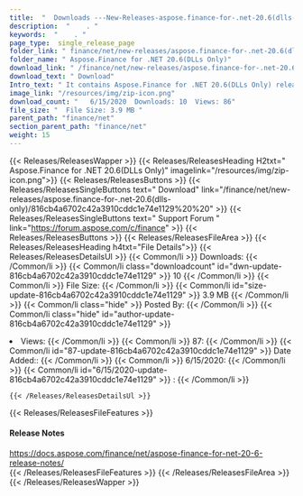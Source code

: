 ```yaml
---
title:  "  Downloads ---New-Releases-aspose.finance-for-.net-20.6(dlls-only) . " 
description:  "    . " 
keywords:  "    . " 
page_type:  single_release_page
folder_link: " finance/net/new-releases/aspose.finance-for-.net-20.6(dlls-only)/"
folder_name: " Aspose.Finance for .NET 20.6(DLLs Only)"
download_link: " /finance/net/new-releases/aspose.finance-for-.net-20.6(dlls-only)/816cb4a6702c42a3910cddc1e74e1129"
download_text: " Download"
Intro_text: " It contains Aspose.Finance for .NET 20.6(DLLs Only) release."
image_link: "/resources/img/zip-icon.png"
download_count: "   6/15/2020  Downloads: 10  Views: 86"
file_size: "  File Size: 3.9 MB "
parent_path: "finance/net"
section_parent_path: "finance/net"
weight: 15
---
```


{{< Releases/ReleasesWapper >}}
  {{< Releases/ReleasesHeading H2txt=" Aspose.Finance for .NET 20.6(DLLs Only)" imagelink="/resources/img/zip-icon.png">}}
  {{< Releases/ReleasesButtons >}}
    {{< Releases/ReleasesSingleButtons text=" Download" link="/finance/net/new-releases/aspose.finance-for-.net-20.6(dlls-only)/816cb4a6702c42a3910cddc1e74e1129%20%20" >}}
    {{< Releases/ReleasesSingleButtons text=" Support Forum " link="https://forum.aspose.com/c/finance" >}}
  {{< Releases/ReleasesButtons >}}
  {{< Releases/ReleasesFileArea >}}
    {{< Releases/ReleasesHeading h4txt="File Details">}}
    {{< Releases/ReleasesDetailsUl >}}
            {{< Common/li  >}} Downloads: {{< /Common/li >}} 
      {{< Common/li class="downloadcount" id="dwn-update-816cb4a6702c42a3910cddc1e74e1129" >}} 10 {{< /Common/li >}} 
      {{< Common/li  >}} File Size: {{< /Common/li >}} 
      {{< Common/li id="size-update-816cb4a6702c42a3910cddc1e74e1129" >}} 3.9 MB {{< /Common/li >}} 
      {{< Common/li  class="hide" >}} Posted By: {{< /Common/li >}} 
      {{< Common/li class="hide" id="author-update-816cb4a6702c42a3910cddc1e74e1129" >}} <li>Views: {{< /Common/li >}} 
      {{< Common/li  >}} 87: {{< /Common/li >}} 
      {{< Common/li id="87-update-816cb4a6702c42a3910cddc1e74e1129" >}} Date Added:: {{< /Common/li >}} 
      {{< Common/li  >}} 6/15/2020: {{< /Common/li >}} 
      {{< Common/li id="6/15/2020-update-816cb4a6702c42a3910cddc1e74e1129" >}} : {{< /Common/li >}} 

    {{< /Releases/ReleasesDetailsUl >}}

  {{< Releases/ReleasesFileFeatures >}}
      <h4>Release Notes</h4><div><a href="https://docs.aspose.com/finance/net/aspose-finance-for-net-20-6-release-notes/">https://docs.aspose.com/finance/net/aspose-finance-for-net-20-6-release-notes/</a></div>
  {{< /Releases/ReleasesFileFeatures >}}
 {{< /Releases/ReleasesFileArea >}}
{{< /Releases/ReleasesWapper >}}


